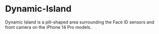 # Dynamic-Island
 Dynamic Island is a pill-shaped area surrounding the Face ID sensors and front camera on the iPhone 14 Pro models.
